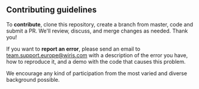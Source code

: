 ## Contributing guidelines

To **contribute**, clone this repository, create a branch from master, code and submit a PR. We'll review, discuss, and merge changes as needed. Thank you!

If you want to **report an error**, please send an email to team.support.europe@wiris.com with a description of the error you have, how to reproduce it, and a demo with the code that causes this problem.

We encourage any kind of participation from the most varied and diverse background possible.
